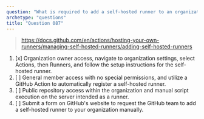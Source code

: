 ```yaml
---
question: "What is required to add a self-hosted runner to an organization on GitHub?"
archetype: "questions"
title: "Question 087"
---
```


> https://docs.github.com/en/actions/hosting-your-own-runners/managing-self-hosted-runners/adding-self-hosted-runners
1. [x] Organization owner access, navigate to organization settings, select Actions, then Runners, and follow the setup instructions for the self-hosted runner.
1. [ ] General member access with no special permissions, and utilize a GitHub Action to automatically register a self-hosted runner.
1. [ ] Public repository access within the organization and manual script execution on the server intended as a runner.
1. [ ] Submit a form on GitHub's website to request the GitHub team to add a self-hosted runner to your organization manually.
